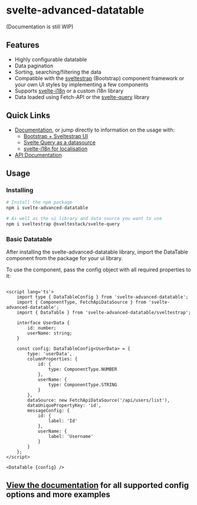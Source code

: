# svelte-advanced-datatable

(Documentation is still WIP)

## Features

* Highly configurable datatable
* Data pagination
* Sorting, searching/filtering the data
* Compatible with the [sveltestrap](https://sveltestrap.js.org) (Bootstrap) component framework or your own UI styles by
  implementing a few components
* Supports [svelte-i18n](https://github.com/kaisermann/svelte-i18n) or a custom i18n library
* Data loaded using Fetch-API or the [svelte-query](https://github.com/SvelteStack/svelte-query) library

## Quick Links

* [Documentation](https://svelte-advanced-datatable.js.org), or jump directly to information on the usage with:
    * [Bootstrap + Sveltestrap UI](https://svelte-advanced-datatable.js.org/todo)
    * [Svelte Query as a datasource](https://svelte-advanced-datatable.js.org/todo)
    * [svelte-i18n for localisation](https://svelte-advanced-datatable.js.org/todo)
* [API Documentation](https://svelte-advanced-datatable.js.org)

## Usage

### Installing

```bash
# Install the npm package
npm i svelte-advanced-datatable

# As well as the ui library and data source you want to use
npm i sveltestrap @sveltestack/svelte-query
```

### Basic Datatable

After installing the svelte-advanced-datatable library, import the DataTable component from the package for your ui
library.

To use the component, pass the config object with all required properties to it:

```sveltehtml

<script lang='ts'>
	import type { DataTableConfig } from 'svelte-advanced-datatable';
	import { ComponentType, FetchApiDataSource } from 'svelte-advanced-datatable';
	import { DataTable } from 'svelte-advanced-datatable/sveltestrap';

	interface UserData {
		id: number;
		userName: string;
	}

	const config: DataTableConfig<UserData> = {
		type: 'userData',
		columnProperties: {
			id: {
				type: ComponentType.NUMBER
			},
			userName: {
				type: ComponentType.STRING
			}
		},
		dataSource: new FetchApiDataSource('/api/users/list'),
		dataUniquePropertyKey: 'id',
		messageConfig: {
			id: {
				label: 'Id'
			},
			userName: {
				label: 'Username'
			}
		}
	};
</script>

<DataTable {config} />
```

## [View the documentation](https://svelte-advanced-datatable.js.org) for all supported config options and more examples
